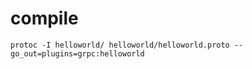 # compile

```
protoc -I helloworld/ helloworld/helloworld.proto --go_out=plugins=grpc:helloworld
```

